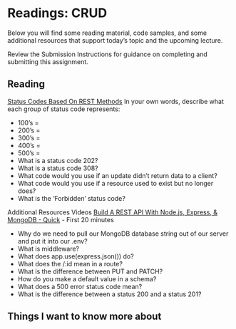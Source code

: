 # Readings: CRUD
Below you will find some reading material, code samples, and some additional resources that support today’s topic and the upcoming lecture.

Review the Submission Instructions for guidance on completing and submitting this assignment.

## Reading
[Status Codes Based On REST Methods](https://www.moesif.com/blog/technical/api-design/Which-HTTP-Status-Code-To-Use-For-Every-CRUD-App/)
In your own words, describe what each group of status code represents:

* 100’s =
* 200’s =
* 300’s =
* 400’s =
* 500’s =
* What is a status code 202?
* What is a status code 308?
* What code would you use if an update didn’t return data to a client?
* What code would you use if a resource used to exist but no longer does?
* What is the ‘Forbidden’ status code?

Additional Resources
Videos
[Build A REST API With Node.js, Express, & MongoDB - Quick](https://www.youtube.com/channel/UCFbNIlppjAuEX4znoulh0Cw) - First 20 minutes
* Why do we need to pull our MongoDB database string out of our server and put it into our .env?
* What is middleware?
* What does app.use(express.json()) do?
* What does the /:id mean in a route?
* What is the difference between PUT and PATCH?
* How do you make a default value in a schema?
* What does a 500 error status code mean?
* What is the difference between a status 200 and a status 201?



## Things I want to know more about